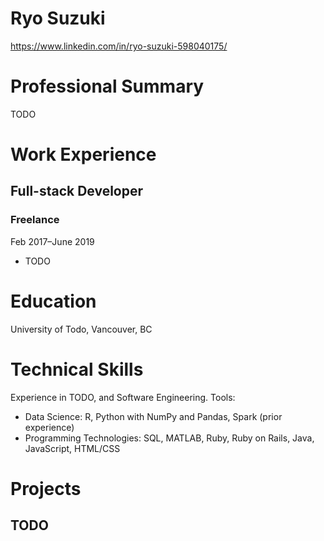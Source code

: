 # Ryo Suzuki
https://www.linkedin.com/in/ryo-suzuki-598040175/

# Professional Summary
TODO

# Work Experience
## Full-stack Developer
###  Freelance
Feb 2017–June 2019
- TODO

# Education
University of Todo, Vancouver, BC

# Technical Skills
Experience in TODO, and Software Engineering.
Tools:
- Data Science: R, Python with NumPy and Pandas, Spark (prior experience)
- Programming Technologies: SQL, MATLAB, Ruby, Ruby on Rails, Java, JavaScript,
HTML/CSS

# Projects
## TODO
